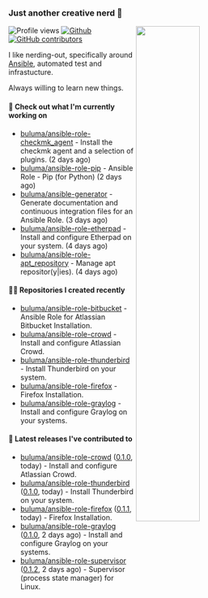 ### Just another creative nerd 👋


![Profile views](https://gpvc.arturio.dev/buluma) <a href="https://gitstats.me/buluma">
  <img align="right" src="https://github-readme-stats.vercel.app/api?username=buluma&theme=gotham&show_icons=true" width="50%"/>
</a>
[![Github](https://img.shields.io/badge/-buluma-black?style=flat&labelColor=black&logo=github&logoColor=white&include_all_commits=true&count_private=true)](https://gitstats.me/buluma)
[![GitHub contributors](https://img.shields.io/github/contributors/buluma/badges.svg)](https://GitHub.com/buluma/badges/graphs/contributors/)

I like nerding-out, specifically around [Ansible](https://github.com/ansible/ansible), automated test and infrastucture.

Always willing to learn new things.

#### 👷 Check out what I'm currently working on

- [buluma/ansible-role-checkmk_agent](https://github.com/buluma/ansible-role-checkmk_agent) - Install the checkmk agent and a selection of plugins. (2 days ago)
- [buluma/ansible-role-pip](https://github.com/buluma/ansible-role-pip) - Ansible Role - Pip (for Python) (2 days ago)
- [buluma/ansible-generator](https://github.com/buluma/ansible-generator) - Generate documentation and continuous integration files for an Ansible Role. (3 days ago)
- [buluma/ansible-role-etherpad](https://github.com/buluma/ansible-role-etherpad) - Install and configure Etherpad on your system. (4 days ago)
- [buluma/ansible-role-apt_repository](https://github.com/buluma/ansible-role-apt_repository) - Manage apt repositor(y|ies). (4 days ago)

#### 👨‍💻 Repositories I created recently

- [buluma/ansible-role-bitbucket](https://github.com/buluma/ansible-role-bitbucket) - Ansible Role for Atlassian Bitbucket Installation.
- [buluma/ansible-role-crowd](https://github.com/buluma/ansible-role-crowd) - Install and configure Atlassian Crowd.
- [buluma/ansible-role-thunderbird](https://github.com/buluma/ansible-role-thunderbird) - Install Thunderbird on your system.
- [buluma/ansible-role-firefox](https://github.com/buluma/ansible-role-firefox) - Firefox Installation.
- [buluma/ansible-role-graylog](https://github.com/buluma/ansible-role-graylog) - Install and configure Graylog on your systems.

#### 🚀 Latest releases I've contributed to

- [buluma/ansible-role-crowd](https://github.com/buluma/ansible-role-crowd) ([0.1.0](https://github.com/buluma/ansible-role-crowd/releases/tag/0.1.0), today) - Install and configure Atlassian Crowd.
- [buluma/ansible-role-thunderbird](https://github.com/buluma/ansible-role-thunderbird) ([0.1.0](https://github.com/buluma/ansible-role-thunderbird/releases/tag/0.1.0), today) - Install Thunderbird on your system.
- [buluma/ansible-role-firefox](https://github.com/buluma/ansible-role-firefox) ([0.1.1](https://github.com/buluma/ansible-role-firefox/releases/tag/0.1.1), today) - Firefox Installation.
- [buluma/ansible-role-graylog](https://github.com/buluma/ansible-role-graylog) ([0.1.0](https://github.com/buluma/ansible-role-graylog/releases/tag/0.1.0), 2 days ago) - Install and configure Graylog on your systems.
- [buluma/ansible-role-supervisor](https://github.com/buluma/ansible-role-supervisor) ([0.1.2](https://github.com/buluma/ansible-role-supervisor/releases/tag/0.1.2), 2 days ago) - Supervisor (process state manager) for Linux.


